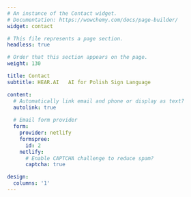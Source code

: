 ```yaml
---
# An instance of the Contact widget.
# Documentation: https://wowchemy.com/docs/page-builder/
widget: contact

# This file represents a page section.
headless: true

# Order that this section appears on the page.
weight: 130

title: Contact
subtitle: HEAR.AI   AI for Polish Sign Language

content:
  # Automatically link email and phone or display as text?
  autolink: true
  
  # Email form provider
  form:
    provider: netlify
    formspree:
      id: 2
    netlify:
      # Enable CAPTCHA challenge to reduce spam?
      captcha: true

design:
  columns: '1'
---
```

